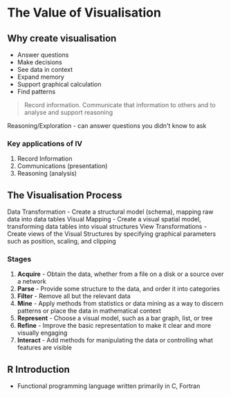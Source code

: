 # The Value of Visualisation

## Why create visualisation
- Answer questions
- Make decisions
- See data in context
- Expand memory
- Support graphical calculation
- Find patterns

> Record information. Communicate that information to others and to analyse and support reasoning

Reasoning/Exploration - can answer questions you didn't know to ask

### Key applications of IV
1. Record Information
2. Communications (presentation)
3. Reasoning (analysis)

## The Visualisation Process

Data Transformation - Create a structural model (schema), mapping raw data into data tables
Visual Mapping - Create a visual spatial model, transforming data tables into visual structures
View Transformations - Create views of the Visual Structures by specifying graphical parameters such as position, scaling, and clipping

### Stages
1. **Acquire** - Obtain the data, whether from a file on a disk or a source over a network
2. **Parse** - Provide some structure to the data, and order it into categories
3. **Filter** - Remove all but the relevant data
4. **Mine** - Apply methods from statistics or data mining as a way to discern patterns or place the data in mathematical context
5. **Represent** - Choose a visual model, such as a bar graph, list, or tree
6. **Refine** - Improve the basic representation to make it clear and more visually engaging
7. **Interact** - Add methods for manipulating the data or controlling what features are visible

## R Introduction

- Functional programming language written primarily in C, Fortran